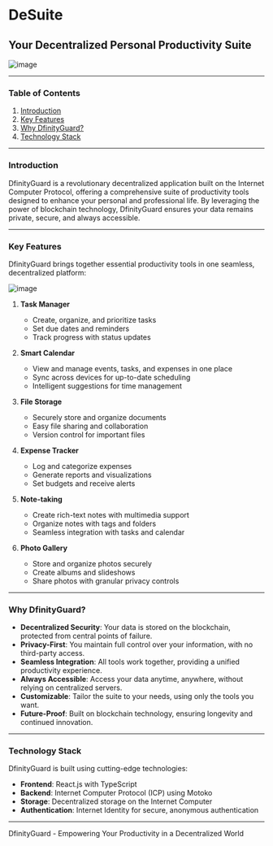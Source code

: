 # DeSuite

## Your Decentralized Personal Productivity Suite

![image](https://github.com/user-attachments/assets/465d9e22-2ba8-410c-a7fa-6c3df437b425)

---

### Table of Contents
1. [Introduction](#introduction)
2. [Key Features](#key-features)
3. [Why DfinityGuard?](#why-dfinityguard)
4. [Technology Stack](#technology-stack)
---

### Introduction

DfinityGuard is a revolutionary decentralized application built on the Internet Computer Protocol, offering a comprehensive suite of productivity tools designed to enhance your personal and professional life. By leveraging the power of blockchain technology, DfinityGuard ensures your data remains private, secure, and always accessible.

---

### Key Features

DfinityGuard brings together essential productivity tools in one seamless, decentralized platform:

![image](https://github.com/user-attachments/assets/cc736516-ddc8-45fb-b4d5-169fe6f15c07)

1. **Task Manager**
   - Create, organize, and prioritize tasks
   - Set due dates and reminders
   - Track progress with status updates

2. **Smart Calendar**
   - View and manage events, tasks, and expenses in one place
   - Sync across devices for up-to-date scheduling
   - Intelligent suggestions for time management

3. **File Storage**
   - Securely store and organize documents
   - Easy file sharing and collaboration
   - Version control for important files

4. **Expense Tracker**
   - Log and categorize expenses
   - Generate reports and visualizations
   - Set budgets and receive alerts

5. **Note-taking**
   - Create rich-text notes with multimedia support
   - Organize notes with tags and folders
   - Seamless integration with tasks and calendar

6. **Photo Gallery**
   - Store and organize photos securely
   - Create albums and slideshows
   - Share photos with granular privacy controls

---

### Why DfinityGuard?

- **Decentralized Security**: Your data is stored on the blockchain, protected from central points of failure.
- **Privacy-First**: You maintain full control over your information, with no third-party access.
- **Seamless Integration**: All tools work together, providing a unified productivity experience.
- **Always Accessible**: Access your data anytime, anywhere, without relying on centralized servers.
- **Customizable**: Tailor the suite to your needs, using only the tools you want.
- **Future-Proof**: Built on blockchain technology, ensuring longevity and continued innovation.

---

### Technology Stack

DfinityGuard is built using cutting-edge technologies:

- **Frontend**: React.js with TypeScript
- **Backend**: Internet Computer Protocol (ICP) using Motoko
- **Storage**: Decentralized storage on the Internet Computer
- **Authentication**: Internet Identity for secure, anonymous authentication

---

DfinityGuard - Empowering Your Productivity in a Decentralized World
